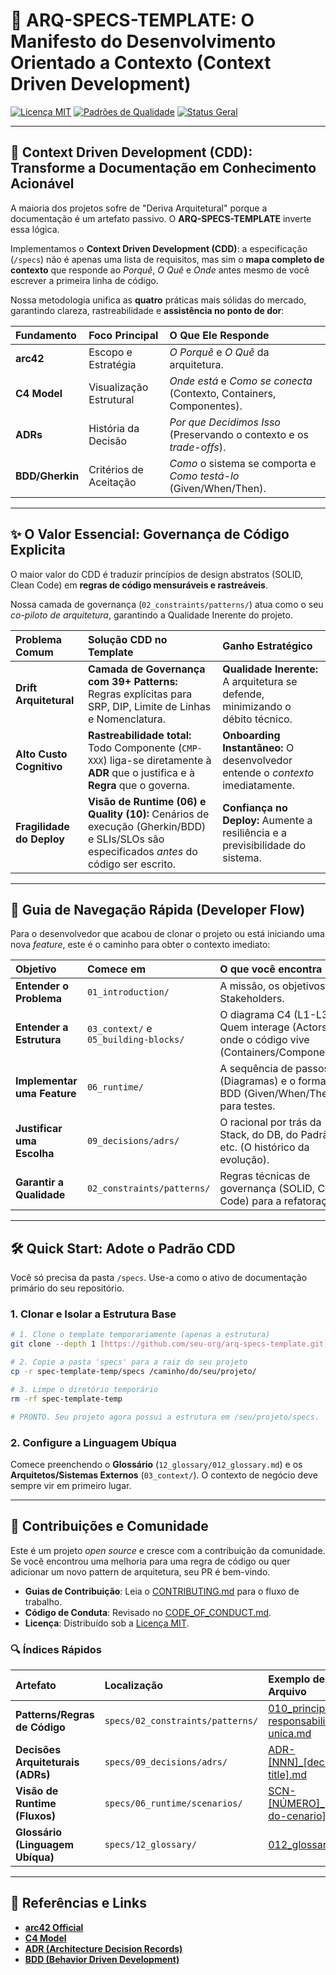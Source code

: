 # 💎 **ARQ-SPECS-TEMPLATE:** O Manifesto do Desenvolvimento Orientado a Contexto (Context Driven Development)

[![Licença MIT](https://img.shields.io/badge/License-MIT-blue.svg)](LICENSE)
[![Padrões de Qualidade](https://img.shields.io/badge/Rules-39%2B-brightgreen.svg)](specs/02_constraints/patterns/)
[![Status Geral](https://img.shields.io/badge/Status-Em%20Desenvolvimento-yellow.svg)](specs/README.md)

---

## 🚀 **Context Driven Development (CDD): Transforme a Documentação em Conhecimento Acionável**

A maioria dos projetos sofre de "Deriva Arquitetural" porque a documentação é um artefato passivo. O **ARQ-SPECS-TEMPLATE** inverte essa lógica.

Implementamos o **Context Driven Development (CDD)**: a especificação (`/specs`) não é apenas uma lista de requisitos, mas sim o **mapa completo de contexto** que responde ao *Porquê*, *O Quê* e *Onde* antes mesmo de você escrever a primeira linha de código.

Nossa metodologia unifica as **quatro** práticas mais sólidas do mercado, garantindo clareza, rastreabilidade e **assistência no ponto de dor**:

| Fundamento | Foco Principal | O Que Ele Responde |
| :--- | :--- | :--- |
| **arc42** | Escopo e Estratégia | *O Porquê* e *O Quê* da arquitetura. |
| **C4 Model** | Visualização Estrutural | *Onde está* e *Como se conecta* (Contexto, Containers, Componentes). |
| **ADRs** | História da Decisão | *Por que Decidimos Isso* (Preservando o contexto e os *trade-offs*). |
| **BDD/Gherkin** | Critérios de Aceitação | *Como* o sistema se comporta e *Como testá-lo* (Given/When/Then). |

---

## ✨ **O Valor Essencial: Governança de Código Explicita**

O maior valor do CDD é traduzir princípios de design abstratos (SOLID, Clean Code) em **regras de código mensuráveis e rastreáveis**.

Nossa camada de governança (`02_constraints/patterns/`) atua como o seu *co-piloto de arquitetura*, garantindo a Qualidade Inerente do projeto.

| Problema Comum | Solução CDD no Template | Ganho Estratégico |
| :--- | :--- | :--- |
| **Drift Arquitetural** | **Camada de Governança com 39+ Patterns:** Regras explícitas para SRP, DIP, Limite de Linhas e Nomenclatura. | **Qualidade Inerente:** A arquitetura se defende, minimizando o débito técnico. |
| **Alto Custo Cognitivo** | **Rastreabilidade total:** Todo Componente (`CMP-XXX`) liga-se diretamente à **ADR** que o justifica e à **Regra** que o governa. | **Onboarding Instantâneo:** O desenvolvedor entende o *contexto* imediatamente. |
| **Fragilidade do Deploy** | **Visão de Runtime (06) e Quality (10):** Cenários de execução (Gherkin/BDD) e SLIs/SLOs são especificados *antes* do código ser escrito. | **Confiança no Deploy:** Aumente a resiliência e a previsibilidade do sistema. |

---

## 🧭 **Guia de Navegação Rápida (Developer Flow)**

Para o desenvolvedor que acabou de clonar o projeto ou está iniciando uma nova *feature*, este é o caminho para obter o contexto imediato:

| Objetivo | Comece em | O que você encontra |
| :--- | :--- | :--- |
| **Entender o Problema** | `01_introduction/` | A missão, os objetivos e os Stakeholders. |
| **Entender a Estrutura** | `03_context/` e `05_building-blocks/` | O diagrama C4 (L1-L3): Quem interage (Actors) e onde o código vive (Containers/Componentes). |
| **Implementar uma Feature** | `06_runtime/` | A sequência de passos (Diagramas) e o formato BDD (Given/When/Then) para testes. |
| **Justificar uma Escolha** | `09_decisions/adrs/` | O racional por trás da Stack, do DB, do Padrão, etc. (O histórico da evolução). |
| **Garantir a Qualidade** | `02_constraints/patterns/` | Regras técnicas de governança (SOLID, Clean Code) para a refatoração. |

---

## 🛠️ **Quick Start: Adote o Padrão CDD**

Você só precisa da pasta `/specs`. Use-a como o ativo de documentação primário do seu repositório.

### 1. Clonar e Isolar a Estrutura Base

```bash
# 1. Clone o template temporariamente (apenas a estrutura)
git clone --depth 1 [https://github.com/seu-org/arq-specs-template.git](https://github.com/seu-org/arq-specs-template.git) spec-template-temp

# 2. Copie a pasta 'specs' para a raiz do seu projeto
cp -r spec-template-temp/specs /caminho/do/seu/projeto/

# 3. Limpe o diretório temporário
rm -rf spec-template-temp

# PRONTO. Seu projeto agora possui a estrutura em /seu/projeto/specs.
````

### 2\. Configure a Linguagem Ubíqua

Comece preenchendo o **Glossário** (`12_glossary/012_glossary.md`) e os **Arquitetos/Sistemas Externos** (`03_context/`). O contexto de negócio deve sempre vir em primeiro lugar.

-----

## 🤝 **Contribuições e Comunidade**

Este é um projeto *open source* e cresce com a contribuição da comunidade. Se você encontrou uma melhoria para uma regra de código ou quer adicionar um novo pattern de arquitetura, seu PR é bem-vindo.

  * **Guias de Contribuição**: Leia o [CONTRIBUTING.md](https://www.google.com/search?q=CONTRIBUTING.md) para o fluxo de trabalho.
  * **Código de Conduta**: Revisado no [CODE\_OF\_CONDUCT.md](https://www.google.com/search?q=CODE_OF_CONDUCT.md).
  * **Licença**: Distribuído sob a [Licença MIT](https://www.google.com/search?q=LICENSE).

### 🔍 **Índices Rápidos**

| Artefato | Localização | Exemplo de Arquivo |
| :--- | :--- | :--- |
| **Patterns/Regras de Código** | `specs/02_constraints/patterns/` | [010\_principio-responsabilidade-unica.md](https://www.google.com/search?q=specs/02_constraints/patterns/010_principio-responsabilidade-unica.md) |
| **Decisões Arquiteturais (ADRs)** | `specs/09_decisions/adrs/` | [ADR-[NNN]\_[decision-title].md](https://www.google.com/search?q=specs/09_decisions/adrs/ADR-%5BNNN%5D_%5Bdecision-title%5D.md) |
| **Visão de Runtime (Fluxos)** | `specs/06_runtime/scenarios/` | [SCN-[NÚMERO]\_[nome-do-cenario].md](https://www.google.com/search?q=specs/06_runtime/scenarios/SCN-%5BN%C3%9AMERO%5D_%5Bnome-do-cenario%5D.md) |
| **Glossário (Linguagem Ubíqua)** | `specs/12_glossary/` | [012\_glossary.md](https://www.google.com/search?q=specs/12_glossary/012_glossary.md) |

-----

## 🔗 **Referências e Links**

  * **[arc42 Official](https://arc42.org/)**
  * **[C4 Model](https://c4model.com/)**
  * **[ADR (Architecture Decision Records)](https://adr.github.io/)**
  * **[BDD (Behavior Driven Development)](https://www.google.com/search?q=https://cucumber.io/docs/bdd/gherkin/)**
